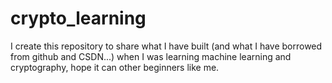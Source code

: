 # crypto_learning
I create this repository to share what I have built (and what I have borrowed from github and CSDN...) when I was learning machine learning and cryptography, hope it can other beginners like me. 
